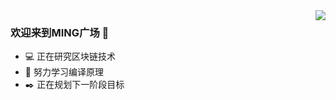 <img align="right" src="https://github-readme-stats.vercel.app/api?username=zmdo&show_icons=true&icon_color=CE1D2D&text_color=718096&bg_color=ffffff&hide_title=true" />

### 欢迎来到MING广场 👋
- 💻 正在研究区块链技术
- 📖 努力学习编译原理
- ✒️ 正在规划下一阶段目标
